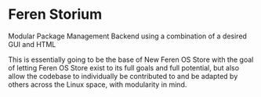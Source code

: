 # Feren Storium
Modular Package Management Backend using a combination of a desired GUI and HTML

This is essentially going to be the base of New Feren OS Store with the goal of letting Feren OS Store exist to its full goals and full potential, but also allow the codebase to individually be contributed to and be adapted by others across the Linux space, with modularity in mind.
